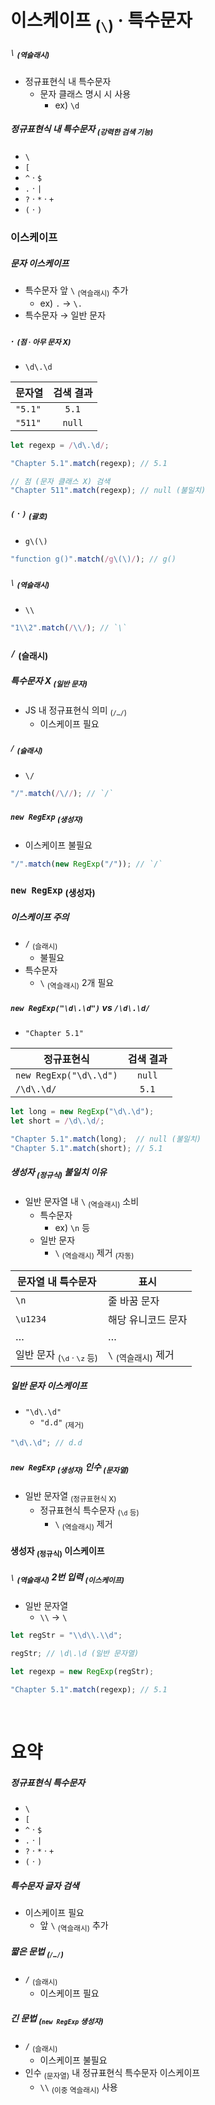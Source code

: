 이스케이프 <sub>(`\`)</sub> · 특수문자
====

##### `\` <sub>(역슬래시)</sub>
- 정규표현식 내 특수문자
  - 문자 클래스 명시 시 사용
    - ex\) `\d`

##### 정규표현식 내 특수문자 <sub>(강력한 검색 기능)</sub>
- `\`
- `[`
- `^` · `$`
- `.` · `|`
- `?` · `*` · `+`
- `(` · `)`

### 이스케이프

##### 문자 이스케이프
- 특수문자 앞 `\` <sub>(역슬래시)</sub> 추가
  - ex\) `.` → `\.`
- 특수문자 → 일반 문자

##### `.` <sub>(점 · 아무 문자 X)</sub>
- `\d\.\d`

|문자열|검색 결과|
|---|:---:|
|`"5.1"`|`5.1`|
|`"511"`|`null`|

```javascript
let regexp = /\d\.\d/;

"Chapter 5.1".match(regexp); // 5.1

// 점 (문자 클래스 X) 검색
"Chapter 511".match(regexp); // null (불일치)
```

##### `(` · `)` <sub>(괄호)</sub>
- `g\(\)`
```javascript
"function g()".match(/g\(\)/); // g()
```

##### `\` <sub>(역슬래시)</sub>
- `\\`
```javascript
"1\\2".match(/\\/); // `\`
```

### `/` <sub>(슬래시)</sub>

##### 특수문자 X <sub>(일반 문자)</sub>
- JS 내 정규표현식 의미 <sub>(`/…/`)</sub>
  - 이스케이프 필요

##### `/` <sub>(슬래시)</sub>
- `\/`
```javascript
"/".match(/\//); // `/`
```

##### `new RegExp` <sub>(생성자)</sub>
- 이스케이프 불필요
```javascript
"/".match(new RegExp("/")); // `/`
```

### `new RegExp` <sub>(생성자)</sub>

##### 이스케이프 주의
- `/` <sub>(슬래시)</sub>
  - 불필요
- 특수문자
  - `\` <sub>(역슬래시)</sub> 2개 필요

##### `new RegExp("\d\.\d")` vs `/\d\.\d/`
- `"Chapter 5.1"`

|정규표현식|검색 결과|
|---|:---:|
|`new RegExp("\d\.\d")`|`null`|
|`/\d\.\d/`|`5.1`|

```javascript
let long = new RegExp("\d\.\d");
let short = /\d\.\d/;

"Chapter 5.1".match(long);  // null (불일치)
"Chapter 5.1".match(short); // 5.1
```

##### 생성자 <sub>(정규식)</sub> 불일치 이유
- 일반 문자열 내 `\` <sub>(역슬래시)</sub> 소비
  - 특수문자
    - ex\) `\n` 등
  - 일반 문자
    - `\` <sub>(역슬래시)</sub> 제거 <sub>(자동)</sub>

|문자열 내 특수문자|표시|
|---|---|
|`\n`|줄 바꿈 문자|
|`\u1234`|해당 유니코드 문자|
|…|…|
|일반 문자 <sub>(`\d` · `\z` 등)</sub>|`\` <sub>(역슬래시)</sub> 제거|

##### 일반 문자 이스케이프
- `"\d\.\d"`
  - `"d.d"` <sub>(제거)</sub>
```javascript
"\d\.\d"; // d.d
```

##### `new RegExp` <sub>(생성자)</sub> 인수 <sub>(문자열)</sub>
- 일반 문자열 <sub>(정규표현식 X)</sub>
  - 정규표현식 특수문자 <sub>(`\d` 등)</sub>
    - `\` <sub>(역슬래시)</sub> 제거

#### 생성자 <sub>(정규식)</sub> 이스케이프

##### `\` <sub>(역슬래시)</sub> 2번 입력 <sub>(이스케이프)</sub>
- 일반 문자열
  - `\\` → `\`
```javascript
let regStr = "\\d\\.\\d";

regStr; // \d\.\d (일반 문자열)

let regexp = new RegExp(regStr);

"Chapter 5.1".match(regexp); // 5.1
```

<br />

요약
====

##### 정규표현식 특수문자
- `\`
- `[`
- `^` · `$`
- `.` · `|`
- `?` · `*` · `+`
- `(` · `)`

##### 특수문자 글자 검색
- 이스케이프 필요
  - 앞 `\` <sub>(역슬래시)</sub> 추가

##### 짧은 문법 <sub>(`/…/`)</sub>
- `/` <sub>(슬래시)</sub>
  - 이스케이프 필요

##### 긴 문법 <sub>(`new RegExp` 생성자)</sub>
- `/` <sub>(슬래시)</sub>
  - 이스케이프 불필요
- 인수 <sub>(문자열)</sub> 내 정규표현식 특수문자 이스케이프
  - `\\` <sub>(이중 역슬래시)</sub> 사용
